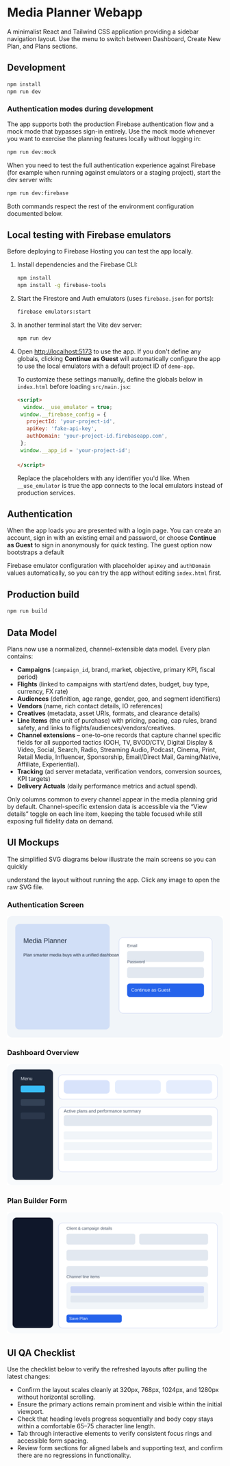# Media Planner Webapp


A minimalist React and Tailwind CSS application providing a sidebar navigation layout.
Use the menu to switch between Dashboard, Create New Plan, and Plans sections.


## Development

```bash
npm install
npm run dev
```

### Authentication modes during development

The app supports both the production Firebase authentication flow and a mock mode that bypasses sign-in entirely. Use the mock mode whenever you want to exercise the planning features locally without logging in:

```bash
npm run dev:mock
```

When you need to test the full authentication experience against Firebase (for example when running against emulators or a staging project), start the dev server with:

```bash
npm run dev:firebase
```

Both commands respect the rest of the environment configuration documented below.


## Local testing with Firebase emulators

Before deploying to Firebase Hosting you can test the app locally.

1. Install dependencies and the Firebase CLI:

   ```bash
   npm install
   npm install -g firebase-tools
   ```

2. Start the Firestore and Auth emulators (uses `firebase.json` for ports):

   ```bash
   firebase emulators:start
   ```

3. In another terminal start the Vite dev server:

   ```bash
   npm run dev
   ```


4. Open <http://localhost:5173> to use the app. If you don't define any globals,
   clicking **Continue as Guest** will automatically configure the app to use the
   local emulators with a default project ID of `demo-app`.

   To customize these settings manually, define the globals below in `index.html`
   before loading `src/main.jsx`:


   ```html
   <script>
     window.__use_emulator = true;
    window.__firebase_config = {
      projectId: 'your-project-id',
      apiKey: 'fake-api-key',
      authDomain: 'your-project-id.firebaseapp.com',
    };
    window.__app_id = 'your-project-id';

   </script>
   ```

   Replace the placeholders with any identifier you'd like. When `__use_emulator` is
   true the app connects to the local emulators instead of production services.

## Authentication

When the app loads you are presented with a login page. You can create an account,
sign in with an existing email and password, or choose **Continue as Guest** to
sign in anonymously for quick testing. The guest option now bootstraps a default

Firebase emulator configuration with placeholder `apiKey` and `authDomain`
values automatically, so you can try the app without editing `index.html` first.


## Production build

```bash
npm run build
```

## Data Model

Plans now use a normalized, channel-extensible data model. Every plan contains:

- **Campaigns** (`campaign_id`, brand, market, objective, primary KPI, fiscal period)
- **Flights** (linked to campaigns with start/end dates, budget, buy type, currency, FX rate)
- **Audiences** (definition, age range, gender, geo, and segment identifiers)
- **Vendors** (name, rich contact details, IO references)
- **Creatives** (metadata, asset URIs, formats, and clearance details)
- **Line Items** (the unit of purchase) with pricing, pacing, cap rules, brand safety, and
  links to flights/audiences/vendors/creatives.
- **Channel extensions** – one-to-one records that capture channel specific fields for all
  supported tactics (OOH, TV, BVOD/CTV, Digital Display & Video, Social, Search, Radio,
  Streaming Audio, Podcast, Cinema, Print, Retail Media, Influencer, Sponsorship,
  Email/Direct Mail, Gaming/Native, Affiliate, Experiential).
- **Tracking** (ad server metadata, verification vendors, conversion sources, KPI targets)
- **Delivery Actuals** (daily performance metrics and actual spend).

Only columns common to every channel appear in the media planning grid by default.
Channel-specific extension data is accessible via the “View details” toggle on each
line item, keeping the table focused while still exposing full fidelity data on demand.

## UI Mockups

The simplified SVG diagrams below illustrate the main screens so you can quickly

understand the layout without running the app. Click any image to open the raw
SVG file.

### Authentication Screen

[![Authentication screen mockup](docs/ui-mockups/authentication.svg)](docs/ui-mockups/authentication.svg)

### Dashboard Overview

[![Dashboard layout mockup](docs/ui-mockups/dashboard.svg)](docs/ui-mockups/dashboard.svg)

### Plan Builder Form

[![Plan builder form mockup](docs/ui-mockups/plan-builder.svg)](docs/ui-mockups/plan-builder.svg)

## UI QA Checklist

Use the checklist below to verify the refreshed layouts after pulling the latest
changes:

- Confirm the layout scales cleanly at 320px, 768px, 1024px, and 1280px without
  horizontal scrolling.
- Ensure the primary actions remain prominent and visible within the initial
  viewport.
- Check that heading levels progress sequentially and body copy stays within a
  comfortable 65–75 character line length.
- Tab through interactive elements to verify consistent focus rings and
  accessible form spacing.
- Review form sections for aligned labels and supporting text, and confirm there
  are no regressions in functionality.
